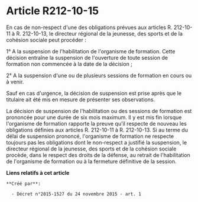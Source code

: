 # Article R212-10-15

En cas de non-respect d'une des obligations prévues aux articles R. 212-10-11 à R. 212-10-13, le directeur régional de la
jeunesse, des sports et de la cohésion sociale peut procéder : 

1° A la suspension de l'habilitation de l'organisme de formation. Cette décision entraîne la suspension de l'ouverture de
toute session de formation non commencée à la date de la décision ; 

2° A la suspension d'une ou de plusieurs sessions de formation en cours ou à venir. 

Sauf en cas d'urgence, la décision de suspension est prise après que le titulaire ait été mis en mesure de présenter ses
observations. 

La décision de suspension de l'habilitation ou des sessions de formation est prononcée pour une durée de six mois maximum. Il
y est mis fin lorsque l'organisme de formation rapporte la preuve qu'il respecte de nouveau les obligations définies aux
articles R. 212-10-11 à R. 212-10-13. Si au terme du délai de suspension prononcé, l'organisme de formation ne respecte
toujours pas les obligations dont le non-respect a justifié la suspension, le directeur régional de la jeunesse, des sports
et de la cohésion sociale procède, dans le respect des droits de la défense, au retrait de l'habilitation de l'organisme de
formation ou à la fermeture définitive de la session.

**Liens relatifs à cet article**

	**Créé par**:

	  - Décret n°2015-1527 du 24 novembre 2015 - art. 1
